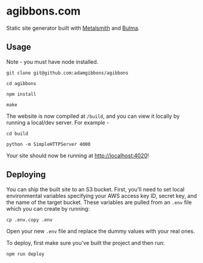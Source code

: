 # agibbons.com

Static site generator built with [Metalsmith](http://www.metalsmith.io/) and [Bulma]().

## Usage

Note - you must have node installed.

```
git clone git@github.com:adamgibbons/agibbons

cd agibbons

npm install

make
```

The website is now compiled at `/build`, and you can view it locally by running a local/dev server. For example - 

```
cd build

python -m SimpleHTTPServer 4000
```

Your site should now be running at [http://localhost:4020](http://localhost:4000)!

## Deploying

You can ship the built site to an S3 bucket. First, you'll need to set local environmental variables specifying your AWS access key ID, secret key, and the name of the target bucket. These variables are pulled from an `.env` file which you can create by running:

```
cp .env.copy .env
```

Open your new `.env` file and replace the dummy values with your real ones.

To deploy, first make sure you've built the project and then run:

```
npm run deploy
```
